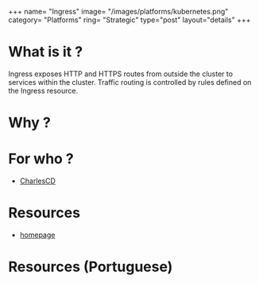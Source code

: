 +++
name= "Ingress"
image= "/images/platforms/kubernetes.png"
category= "Platforms"
ring= "Strategic"
type="post"
layout="details"
+++

# What is it ?

Ingress exposes HTTP and HTTPS routes from outside the cluster to services within the cluster. Traffic routing is controlled by rules defined on the Ingress resource.

# Why ?



# For who ?

* [CharlesCD](https://charlescd.io/)

# Resources

* [homepage](https://kubernetes.io/docs/concepts/services-networking/ingress/)

# Resources (Portuguese)
